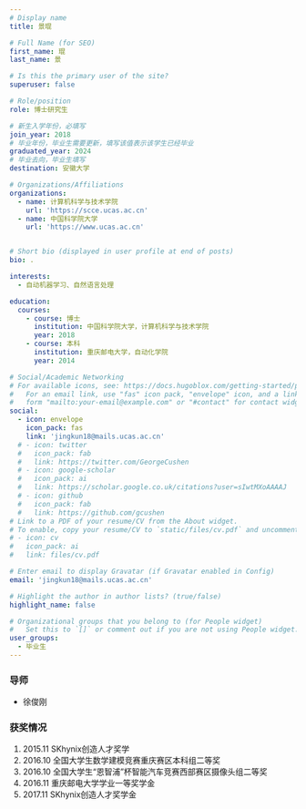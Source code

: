 ```yaml
---
# Display name
title: 景琨

# Full Name (for SEO)
first_name: 琨
last_name: 景

# Is this the primary user of the site?
superuser: false

# Role/position
role: 博士研究生 

# 新生入学年份，必填写
join_year: 2018
# 毕业年份，毕业生需要更新，填写该值表示该学生已经毕业
graduated_year: 2024
# 毕业去向，毕业生填写
destination: 安徽大学

# Organizations/Affiliations
organizations:
  - name: 计算机科学与技术学院
    url: 'https://scce.ucas.ac.cn'  
  - name: 中国科学院大学
    url: 'https://www.ucas.ac.cn'


# Short bio (displayed in user profile at end of posts)
bio: .

interests:
  - 自动机器学习、自然语言处理

education:
  courses:
    - course: 博士
      institution: 中国科学院大学，计算机科学与技术学院
      year: 2018
    - course: 本科
      institution: 重庆邮电大学，自动化学院
      year: 2014

# Social/Academic Networking
# For available icons, see: https://docs.hugoblox.com/getting-started/page-builder/#icons
#   For an email link, use "fas" icon pack, "envelope" icon, and a link in the
#   form "mailto:your-email@example.com" or "#contact" for contact widget.
social:
  - icon: envelope
    icon_pack: fas
    link: 'jingkun18@mails.ucas.ac.cn'
  # - icon: twitter
  #   icon_pack: fab
  #   link: https://twitter.com/GeorgeCushen
  # - icon: google-scholar
  #   icon_pack: ai
  #   link: https://scholar.google.co.uk/citations?user=sIwtMXoAAAAJ
  # - icon: github
  #   icon_pack: fab
  #   link: https://github.com/gcushen
# Link to a PDF of your resume/CV from the About widget.
# To enable, copy your resume/CV to `static/files/cv.pdf` and uncomment the lines below.
# - icon: cv
#   icon_pack: ai
#   link: files/cv.pdf

# Enter email to display Gravatar (if Gravatar enabled in Config)
email: 'jingkun18@mails.ucas.ac.cn'

# Highlight the author in author lists? (true/false)
highlight_name: false

# Organizational groups that you belong to (for People widget)
#   Set this to `[]` or comment out if you are not using People widget.
user_groups:
  - 毕业生
---
```

### **导师** 
 - 徐俊刚



### **获奖情况**
1. 2015.11 SKhynix创造人才奖学
2. 2016.10 全国大学生数学建模竞赛重庆赛区本科组二等奖
3. 2016.10 全国大学生“恩智浦”杯智能汽车竞赛西部赛区摄像头组二等奖
4. 2016.11 重庆邮电大学学业一等奖学金
5. 2017.11 SKhynix创造人才奖学金

